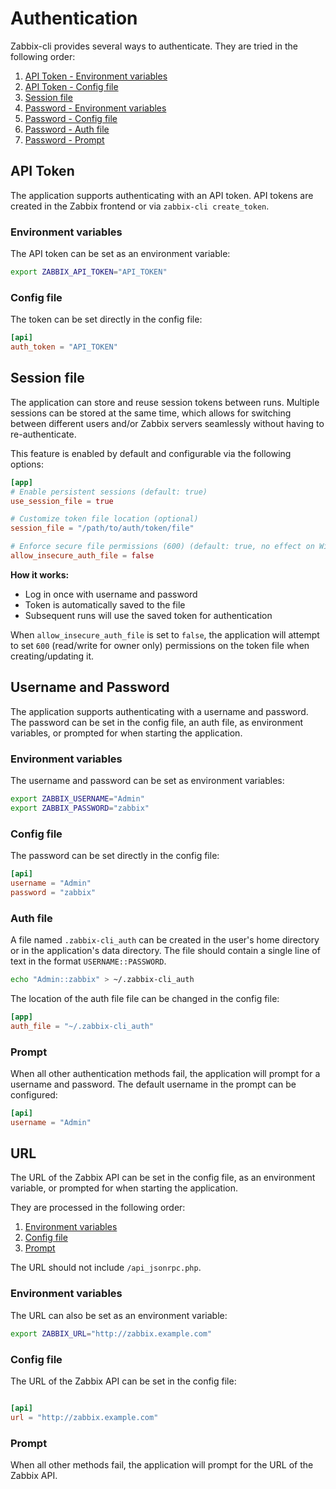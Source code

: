 # Authentication

Zabbix-cli provides several ways to authenticate. They are tried in the following order:

1. [API Token - Environment variables](#environment-variables)
1. [API Token - Config file](#config-file)
1. [Session file](#session-file)
1. [Password - Environment variables](#environment-variables_1)
1. [Password - Config file](#config-file_1)
1. [Password - Auth file](#auth-file)
1. [Password - Prompt](#prompt)

## API Token

The application supports authenticating with an API token. API tokens are created in the Zabbix frontend or via `zabbix-cli create_token`.

### Environment variables

The API token can be set as an environment variable:

```bash
export ZABBIX_API_TOKEN="API_TOKEN"
```

### Config file

The token can be set directly in the config file:

```toml
[api]
auth_token = "API_TOKEN"
```

## Session file

The application can store and reuse session tokens between runs. Multiple sessions can be stored at the same time, which allows for switching between different users and/or Zabbix servers seamlessly without having to re-authenticate.

This feature is enabled by default and configurable via the following options:

```toml
[app]
# Enable persistent sessions (default: true)
use_session_file = true

# Customize token file location (optional)
session_file = "/path/to/auth/token/file"

# Enforce secure file permissions (600) (default: true, no effect on Windows)
allow_insecure_auth_file = false
```

**How it works:**

- Log in once with username and password
- Token is automatically saved to the file
- Subsequent runs will use the saved token for authentication

When `allow_insecure_auth_file` is set to `false`, the application will attempt to set `600` (read/write for owner only) permissions on the token file when creating/updating it.

## Username and Password

The application supports authenticating with a username and password. The password can be set in the config file, an auth file, as environment variables, or prompted for when starting the application.

### Environment variables

The username and password can be set as environment variables:

```bash
export ZABBIX_USERNAME="Admin"
export ZABBIX_PASSWORD="zabbix"
```

### Config file

The password can be set directly in the config file:

```toml
[api]
username = "Admin"
password = "zabbix"
```

### Auth file

A file named `.zabbix-cli_auth` can be created in the user's home directory or in the application's data directory. The file should contain a single line of text in the format `USERNAME::PASSWORD`.

```bash
echo "Admin::zabbix" > ~/.zabbix-cli_auth
```

The location of the auth file file can be changed in the config file:

```toml
[app]
auth_file = "~/.zabbix-cli_auth"
```

### Prompt

When all other authentication methods fail, the application will prompt for a username and password. The default username in the prompt can be configured:

```toml
[api]
username = "Admin"
```

## URL

The URL of the Zabbix API can be set in the config file, as an environment variable, or prompted for when starting the application.

They are processed in the following order:

1. [Environment variables](#environment-variables_2)
1. [Config file](#config-file_2)
1. [Prompt](#prompt_1)

The URL should not include `/api_jsonrpc.php`.

### Environment variables

The URL can also be set as an environment variable:

```bash
export ZABBIX_URL="http://zabbix.example.com"
```

### Config file

The URL of the Zabbix API can be set in the config file:

```toml

[api]
url = "http://zabbix.example.com"
```

### Prompt

When all other methods fail, the application will prompt for the URL of the Zabbix API.
